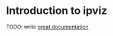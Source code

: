 # Introduction to ipviz

TODO: write [great documentation](http://jacobian.org/writing/great-documentation/what-to-write/)
